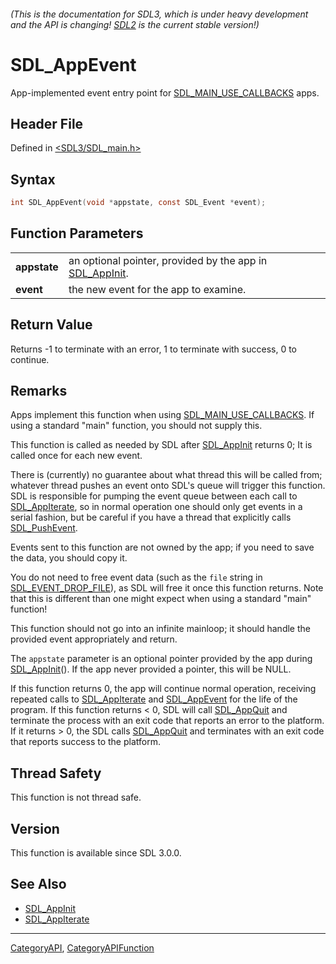 ###### (This is the documentation for SDL3, which is under heavy development and the API is changing! [SDL2](https://wiki.libsdl.org/SDL2/) is the current stable version!)
# SDL_AppEvent

App-implemented event entry point for [SDL_MAIN_USE_CALLBACKS](SDL_MAIN_USE_CALLBACKS) apps.

## Header File

Defined in [<SDL3/SDL_main.h>](https://github.com/libsdl-org/SDL/blob/main/include/SDL3/SDL_main.h)

## Syntax

```c
int SDL_AppEvent(void *appstate, const SDL_Event *event);

```

## Function Parameters

|                  |                                                                         |
| ---------------- | ----------------------------------------------------------------------- |
| **appstate**     | an optional pointer, provided by the app in [SDL_AppInit](SDL_AppInit). |
| **event**        | the new event for the app to examine.                                   |

## Return Value

Returns -1 to terminate with an error, 1 to terminate with success, 0 to
continue.

## Remarks

Apps implement this function when using
[SDL_MAIN_USE_CALLBACKS](SDL_MAIN_USE_CALLBACKS). If using a standard
"main" function, you should not supply this.

This function is called as needed by SDL after [SDL_AppInit](SDL_AppInit)
returns 0; It is called once for each new event.

There is (currently) no guarantee about what thread this will be called
from; whatever thread pushes an event onto SDL's queue will trigger this
function. SDL is responsible for pumping the event queue between each call
to [SDL_AppIterate](SDL_AppIterate), so in normal operation one should only
get events in a serial fashion, but be careful if you have a thread that
explicitly calls [SDL_PushEvent](SDL_PushEvent).

Events sent to this function are not owned by the app; if you need to save
the data, you should copy it.

You do not need to free event data (such as the `file` string in
[SDL_EVENT_DROP_FILE](SDL_EVENT_DROP_FILE)), as SDL will free it once this
function returns. Note that this is different than one might expect when
using a standard "main" function!

This function should not go into an infinite mainloop; it should handle the
provided event appropriately and return.

The `appstate` parameter is an optional pointer provided by the app during
[SDL_AppInit](SDL_AppInit)(). If the app never provided a pointer, this
will be NULL.

If this function returns 0, the app will continue normal operation,
receiving repeated calls to [SDL_AppIterate](SDL_AppIterate) and
[SDL_AppEvent](SDL_AppEvent) for the life of the program. If this function
returns < 0, SDL will call [SDL_AppQuit](SDL_AppQuit) and terminate the
process with an exit code that reports an error to the platform. If it
returns > 0, the SDL calls [SDL_AppQuit](SDL_AppQuit) and terminates with
an exit code that reports success to the platform.

## Thread Safety

This function is not thread safe.

## Version

This function is available since SDL 3.0.0.

## See Also

- [SDL_AppInit](SDL_AppInit)
- [SDL_AppIterate](SDL_AppIterate)

----
[CategoryAPI](CategoryAPI), [CategoryAPIFunction](CategoryAPIFunction)


